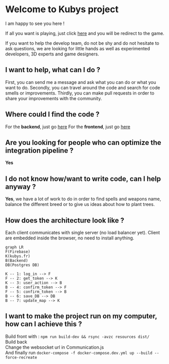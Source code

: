 # Welcome to Kubys project

I am happy to see you here !

If all you want is playing, just click [here](https://kubys.fr) and you will be redirect to the game.

If you want to help the develop team, do not be shy and do not hesitate to ask questions, we are looking for little hands as well as experimented developers, 3D experts and game designers.

## I want to help, what can I do ?

First, you can send me a message and ask what you can do or what you want to do.
Secondly, you can travel around the code and search for code smells or improvements.
Thirdly, you can make pull requests in order to share your improvements with the community.

## Where could I find the code ?

For the **backend**, just go [here](https://github.com/Joalien/Kubys/tree/master/backend)
For the **frontend**, just go [here](https://github.com/Joalien/Kubys/tree/master/front)

## Are you looking for people who can optimize the integration pipeline ?
**Yes**

## I do not know how/want to write code, can I help anyway ?

**Yes**, we have a lot of work to do in order to find spells and weapons name, balance the different breed or to give us ideas about how to plant trees.

## How does the architecture look like ?

Each client communicates with single server (no load balancer yet). 
Client are  embedded inside the browser, no need to install anything.

```mermaid
graph LR
F(Firebase)
K(kubys.fr)
B(Backend)
DB(Postgres DB)

K -- 1: log_in --> F
F -- 2: get_token --> K
K -- 3: user_action --> B
B -- 4: confirm_token --> F
F -- 5: confirm_token --> B
B -- 6: save_DB --> DB
B -- 7: update_map --> K 
```

## I want to make the project run on my computer, how can I achieve this ?
Build front with : ```npm run build-dev && rsync -avzc resources dist/```  
Build back  
Change the websocket url in Communication.js  
And finally run ```docker-compose -f docker-compose.dev.yml up --build --force-recreate```